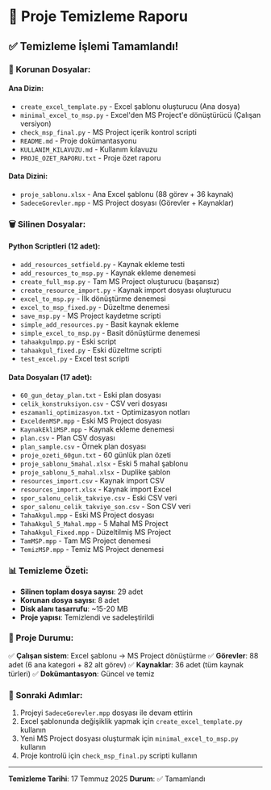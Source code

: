 # 🧹 Proje Temizleme Raporu

## ✅ Temizleme İşlemi Tamamlandı!

### 📁 Korunan Dosyalar:

#### Ana Dizin:
- `create_excel_template.py` - Excel şablonu oluşturucu (Ana dosya)
- `minimal_excel_to_msp.py` - Excel'den MS Project'e dönüştürücü (Çalışan versiyon)
- `check_msp_final.py` - MS Project içerik kontrol scripti
- `README.md` - Proje dokümantasyonu
- `KULLANIM_KILAVUZU.md` - Kullanım kılavuzu
- `PROJE_OZET_RAPORU.txt` - Proje özet raporu

#### Data Dizini:
- `proje_sablonu.xlsx` - Ana Excel şablonu (88 görev + 36 kaynak)
- `SadeceGorevler.mpp` - MS Project dosyası (Görevler + Kaynaklar)

### 🗑️ Silinen Dosyalar:

#### Python Scriptleri (12 adet):
- `add_resources_setfield.py` - Kaynak ekleme testi
- `add_resources_to_msp.py` - Kaynak ekleme denemesi
- `create_full_msp.py` - Tam MS Project oluşturucu (başarısız)
- `create_resource_import.py` - Kaynak import dosyası oluşturucu
- `excel_to_msp.py` - İlk dönüştürme denemesi
- `excel_to_msp_fixed.py` - Düzeltme denemesi
- `save_msp.py` - MS Project kaydetme scripti
- `simple_add_resources.py` - Basit kaynak ekleme
- `simple_excel_to_msp.py` - Basit dönüştürme denemesi
- `tahaakgulmpp.py` - Eski script
- `tahaakgul_fixed.py` - Eski düzeltme scripti
- `test_excel.py` - Excel test scripti

#### Data Dosyaları (17 adet):
- `60_gun_detay_plan.txt` - Eski plan dosyası
- `celik_konstruksiyon.csv` - CSV veri dosyası
- `eszamanli_optimizasyon.txt` - Optimizasyon notları
- `ExceldenMSP.mpp` - Eski MS Project dosyası
- `KaynakEkliMSP.mpp` - Kaynak ekleme denemesi
- `plan.csv` - Plan CSV dosyası
- `plan_sample.csv` - Örnek plan dosyası
- `proje_ozeti_60gun.txt` - 60 günlük plan özeti
- `proje_sablonu_5mahal.xlsx` - Eski 5 mahal şablonu
- `proje_sablonu_5_mahal.xlsx` - Duplike şablon
- `resources_import.csv` - Kaynak import CSV
- `resources_import.xlsx` - Kaynak import Excel
- `spor_salonu_celik_takviye.csv` - Eski CSV veri
- `spor_salonu_celik_takviye_son.csv` - Son CSV veri
- `TahaAkgul.mpp` - Eski MS Project dosyası
- `TahaAkgul_5_Mahal.mpp` - 5 Mahal MS Project
- `TahaAkgul_Fixed.mpp` - Düzeltilmiş MS Project
- `TamMSP.mpp` - Tam MS Project denemesi
- `TemizMSP.mpp` - Temiz MS Project denemesi

### 📊 Temizleme Özeti:
- **Silinen toplam dosya sayısı**: 29 adet
- **Korunan dosya sayısı**: 8 adet
- **Disk alanı tasarrufu**: ~15-20 MB
- **Proje yapısı**: Temizlendi ve sadeleştirildi

### 🎯 Proje Durumu:
✅ **Çalışan sistem**: Excel şablonu → MS Project dönüştürme
✅ **Görevler**: 88 adet (6 ana kategori + 82 alt görev)
✅ **Kaynaklar**: 36 adet (tüm kaynak türleri)
✅ **Dokümantasyon**: Güncel ve temiz

### 📝 Sonraki Adımlar:
1. Projeyi `SadeceGorevler.mpp` dosyası ile devam ettirin
2. Excel şablonunda değişiklik yapmak için `create_excel_template.py` kullanın
3. Yeni MS Project dosyası oluşturmak için `minimal_excel_to_msp.py` kullanın
4. Proje kontrolü için `check_msp_final.py` scripti kullanın

---
**Temizleme Tarihi**: 17 Temmuz 2025
**Durum**: ✅ Tamamlandı
